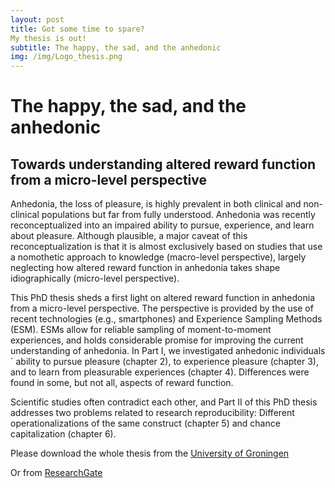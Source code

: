 ```yaml
---
layout: post
title: Got some time to spare? 
My thesis is out!
subtitle: The happy, the sad, and the anhedonic
img: /img/Logo_thesis.png
---
```

# The happy, the sad, and the anhedonic
## Towards understanding altered reward function from a micro-level perspective

Anhedonia, the loss of pleasure, is highly prevalent in both clinical and non-clinical
populations but far from fully understood. Anhedonia was recently reconceptualized
into an impaired ability to pursue, experience, and learn about pleasure. Although
plausible, a major caveat of this reconceptualization is that it is almost exclusively
based on studies that use a nomothetic approach to knowledge (macro-level
perspective), largely neglecting how altered reward function in anhedonia takes shape
idiographically (micro-level perspective).

This PhD thesis sheds a first light on altered reward function in anhedonia from
a micro-level perspective. The perspective is provided by the use of recent
technologies (e.g., smartphones) and Experience Sampling Methods (ESM). ESMs
allow for reliable sampling of moment-to-moment experiences, and holds
considerable promise for improving the current understanding of anhedonia. In Part I,
we investigated anhedonic individuals´ ability to pursue pleasure (chapter 2), to
experience pleasure (chapter 3), and to learn from pleasurable experiences (chapter 4).
Differences were found in some, but not all, aspects of reward function.

Scientific studies often contradict each other, and Part II of this PhD thesis
addresses two problems related to research reproducibility: Different
operationalizations of the same construct (chapter 5) and chance capitalization
(chapter 6). 

Please download the whole thesis from the [University of Groningen](https://www.rug.nl/research/portal/publications/the-happy-the-sad-and-the-anhedonic(809469ab-4c9b-468b-a9b1-be97af42b493).html)

Or from [ResearchGate](https://www.researchgate.net/profile/Vera_Heininga/publication/323695831_The_happy_the_sad_and_the_anhedonic/links/5aa645270f7e9badd9ab9c06/The-happy-the-sad-and-the-anhedonic.pdf?_sg%5B0%5D=kaRv4XwiEIeOaaSYjegXgMpKFvqZkl0-MbkcUoplKsAm44ndBf6m56PfROt7LlF_yYDXDnTfVJxJ_Q3uDt4NbQ.bO8rnaMCamuJIaQxKi3QqHKssvuyvK-HMI3JIrD2Qz_bFtdG46act9tfWyJVPz1DZoLDqbtQ-sUI2zrhCyF4Kw&_sg%5B1%5D=6cXptD7LYkG1wbrIJY4WfsD0Wwu_AKep4EZr9zNAHd9oVIbqMf2mvwtCfX3ujFcfH80cD4FOJPHWlqKFDjzneVgudcy8KGwQaV85xHoZb4FS.bO8rnaMCamuJIaQxKi3QqHKssvuyvK-HMI3JIrD2Qz_bFtdG46act9tfWyJVPz1DZoLDqbtQ-sUI2zrhCyF4Kw&_iepl=)
